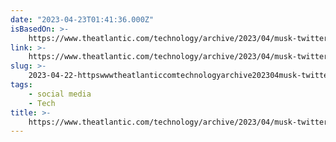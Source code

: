 ```yaml
---
date: "2023-04-23T01:41:36.000Z"
isBasedOn: >-
    https://www.theatlantic.com/technology/archive/2023/04/musk-twitter-shame-amplification/673814/
link: >-
    https://www.theatlantic.com/technology/archive/2023/04/musk-twitter-shame-amplification/673814/
slug: >-
    2023-04-22-httpswwwtheatlanticcomtechnologyarchive202304musk-twitter-shame-amplification673814
tags:
    - social media
    - Tech
title: >-
    https://www.theatlantic.com/technology/archive/2023/04/musk-twitter-shame-amplification/673814/
---
```

